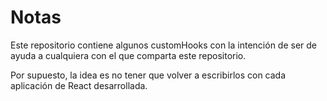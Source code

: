 # Notas

Este repositorio contiene algunos customHooks con la intención de ser de ayuda
a cualquiera con el que comparta este repositorio.

Por supuesto, la idea es no tener que volver a escribirlos con cada aplicación 
de React desarrollada.
